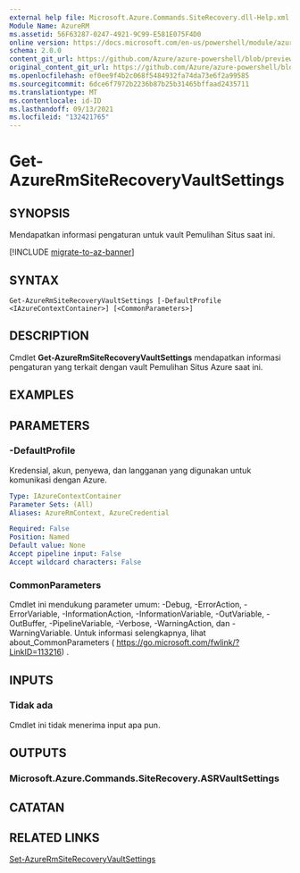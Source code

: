 ```yaml
---
external help file: Microsoft.Azure.Commands.SiteRecovery.dll-Help.xml
Module Name: AzureRM
ms.assetid: 56F63287-0247-4921-9C99-E581E075F4D0
online version: https://docs.microsoft.com/en-us/powershell/module/azurerm.siterecovery/get-azurermsiterecoveryvaultsettings
schema: 2.0.0
content_git_url: https://github.com/Azure/azure-powershell/blob/preview/src/ResourceManager/SiteRecovery/Commands.SiteRecovery/help/Get-AzureRmSiteRecoveryVaultSettings.md
original_content_git_url: https://github.com/Azure/azure-powershell/blob/preview/src/ResourceManager/SiteRecovery/Commands.SiteRecovery/help/Get-AzureRmSiteRecoveryVaultSettings.md
ms.openlocfilehash: ef0ee9f4b2c068f5484932fa74da73e6f2a99585
ms.sourcegitcommit: 6dce6f7972b2236b87b25b31465bffaad2435711
ms.translationtype: MT
ms.contentlocale: id-ID
ms.lasthandoff: 09/13/2021
ms.locfileid: "132421765"
---
```

# Get-AzureRmSiteRecoveryVaultSettings

## SYNOPSIS
Mendapatkan informasi pengaturan untuk vault Pemulihan Situs saat ini.

[!INCLUDE [migrate-to-az-banner](../../includes/migrate-to-az-banner.md)]

## SYNTAX

```
Get-AzureRmSiteRecoveryVaultSettings [-DefaultProfile <IAzureContextContainer>] [<CommonParameters>]
```

## DESCRIPTION
Cmdlet **Get-AzureRmSiteRecoveryVaultSettings** mendapatkan informasi pengaturan yang terkait dengan vault Pemulihan Situs Azure saat ini.

## EXAMPLES

## PARAMETERS

### -DefaultProfile
Kredensial, akun, penyewa, dan langganan yang digunakan untuk komunikasi dengan Azure.

```yaml
Type: IAzureContextContainer
Parameter Sets: (All)
Aliases: AzureRmContext, AzureCredential

Required: False
Position: Named
Default value: None
Accept pipeline input: False
Accept wildcard characters: False
```

### CommonParameters
Cmdlet ini mendukung parameter umum: -Debug, -ErrorAction, -ErrorVariable, -InformationAction, -InformationVariable, -OutVariable, -OutBuffer, -PipelineVariable, -Verbose, -WarningAction, dan -WarningVariable. Untuk informasi selengkapnya, lihat about_CommonParameters ( https://go.microsoft.com/fwlink/?LinkID=113216) .

## INPUTS

### Tidak ada
Cmdlet ini tidak menerima input apa pun.

## OUTPUTS

### Microsoft.Azure.Commands.SiteRecovery.ASRVaultSettings

## CATATAN

## RELATED LINKS

[Set-AzureRmSiteRecoveryVaultSettings](./Set-AzureRmSiteRecoveryVaultSettings.md)
